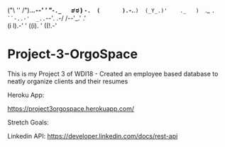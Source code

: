 
("\ '' /").___..--' ' "`-._  
 `ಠ_ ಠ  )   `-.  (       ).`-.__.`) 
  (_Y_.)'    ._   )  `._ `. ``-..-' 
     _..`--'_. .-_/  /--'_.'  .'          
   (i l).-' '    ((i). '   ((!.-'


# Project-3-OrgoSpace
This is my Project 3 of WDI18 - Created an employee based database to neatly organize clients and their resumes


Heroku App:

https://project3orgospace.herokuapp.com/

Stretch Goals:

Linkedin API:
https://developer.linkedin.com/docs/rest-api


